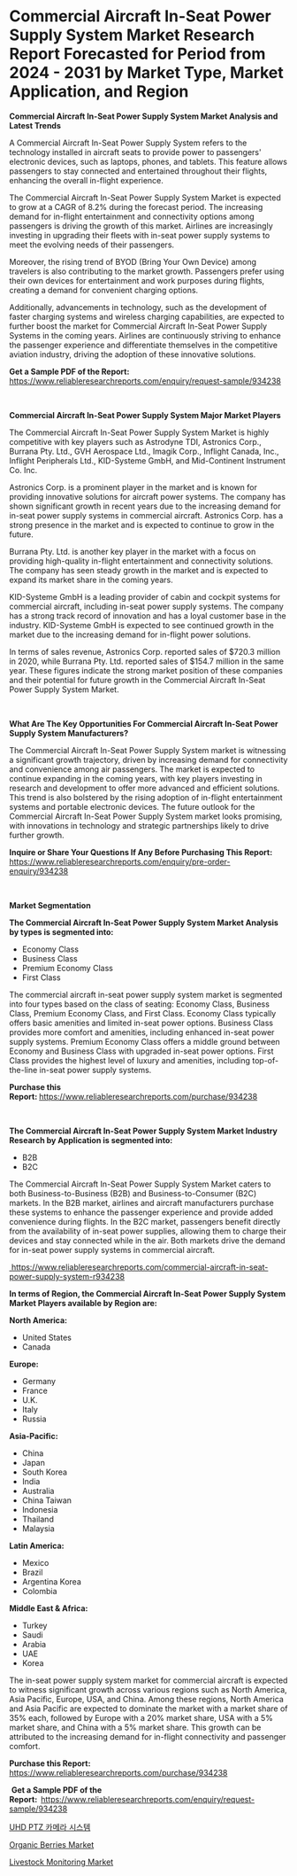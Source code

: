 <p><h1>Commercial Aircraft In-Seat Power Supply System Market Research Report Forecasted for Period from 2024 -  2031 by Market Type, Market Application, and Region</h1></p><p><strong>Commercial Aircraft In-Seat Power Supply System Market Analysis and Latest Trends</strong></p>
<p><p>A Commercial Aircraft In-Seat Power Supply System refers to the technology installed in aircraft seats to provide power to passengers' electronic devices, such as laptops, phones, and tablets. This feature allows passengers to stay connected and entertained throughout their flights, enhancing the overall in-flight experience.</p><p>The Commercial Aircraft In-Seat Power Supply System Market is expected to grow at a CAGR of 8.2% during the forecast period. The increasing demand for in-flight entertainment and connectivity options among passengers is driving the growth of this market. Airlines are increasingly investing in upgrading their fleets with in-seat power supply systems to meet the evolving needs of their passengers.</p><p>Moreover, the rising trend of BYOD (Bring Your Own Device) among travelers is also contributing to the market growth. Passengers prefer using their own devices for entertainment and work purposes during flights, creating a demand for convenient charging options.</p><p>Additionally, advancements in technology, such as the development of faster charging systems and wireless charging capabilities, are expected to further boost the market for Commercial Aircraft In-Seat Power Supply Systems in the coming years. Airlines are continuously striving to enhance the passenger experience and differentiate themselves in the competitive aviation industry, driving the adoption of these innovative solutions.</p></p>
<p><strong>Get a Sample PDF of the Report:&nbsp;</strong> <a href="https://www.reliableresearchreports.com/enquiry/request-sample/934238">https://www.reliableresearchreports.com/enquiry/request-sample/934238</a></p>
<p>&nbsp;</p>
<p><strong>Commercial Aircraft In-Seat Power Supply System Major Market Players</strong></p>
<p><p>The Commercial Aircraft In-Seat Power Supply System Market is highly competitive with key players such as Astrodyne TDI, Astronics Corp., Burrana Pty. Ltd., GVH Aerospace Ltd., Imagik Corp., Inflight Canada, Inc., Inflight Peripherals Ltd., KID-Systeme GmbH, and Mid-Continent Instrument Co. Inc.</p><p>Astronics Corp. is a prominent player in the market and is known for providing innovative solutions for aircraft power systems. The company has shown significant growth in recent years due to the increasing demand for in-seat power supply systems in commercial aircraft. Astronics Corp. has a strong presence in the market and is expected to continue to grow in the future.</p><p>Burrana Pty. Ltd. is another key player in the market with a focus on providing high-quality in-flight entertainment and connectivity solutions. The company has seen steady growth in the market and is expected to expand its market share in the coming years.</p><p>KID-Systeme GmbH is a leading provider of cabin and cockpit systems for commercial aircraft, including in-seat power supply systems. The company has a strong track record of innovation and has a loyal customer base in the industry. KID-Systeme GmbH is expected to see continued growth in the market due to the increasing demand for in-flight power solutions.</p><p>In terms of sales revenue, Astronics Corp. reported sales of $720.3 million in 2020, while Burrana Pty. Ltd. reported sales of $154.7 million in the same year. These figures indicate the strong market position of these companies and their potential for future growth in the Commercial Aircraft In-Seat Power Supply System Market.</p></p>
<p>&nbsp;</p>
<p><strong>What Are The Key Opportunities For Commercial Aircraft In-Seat Power Supply System Manufacturers?</strong></p>
<p><p>The Commercial Aircraft In-Seat Power Supply System market is witnessing a significant growth trajectory, driven by increasing demand for connectivity and convenience among air passengers. The market is expected to continue expanding in the coming years, with key players investing in research and development to offer more advanced and efficient solutions. This trend is also bolstered by the rising adoption of in-flight entertainment systems and portable electronic devices. The future outlook for the Commercial Aircraft In-Seat Power Supply System market looks promising, with innovations in technology and strategic partnerships likely to drive further growth.</p></p>
<p><strong>Inquire or Share Your Questions If Any Before Purchasing This Report:</strong> <a href="https://www.reliableresearchreports.com/enquiry/pre-order-enquiry/934238">https://www.reliableresearchreports.com/enquiry/pre-order-enquiry/934238</a></p>
<p>&nbsp;</p>
<p><strong>Market Segmentation</strong></p>
<p><strong>The Commercial Aircraft In-Seat Power Supply System Market Analysis by types is segmented into:</strong></p>
<p><ul><li>Economy Class</li><li>Business Class</li><li>Premium Economy Class</li><li>First Class</li></ul></p>
<p><p>The commercial aircraft in-seat power supply system market is segmented into four types based on the class of seating: Economy Class, Business Class, Premium Economy Class, and First Class. Economy Class typically offers basic amenities and limited in-seat power options. Business Class provides more comfort and amenities, including enhanced in-seat power supply systems. Premium Economy Class offers a middle ground between Economy and Business Class with upgraded in-seat power options. First Class provides the highest level of luxury and amenities, including top-of-the-line in-seat power supply systems.</p></p>
<p><strong>Purchase this Report:&nbsp;</strong><a href="https://www.reliableresearchreports.com/purchase/934238">https://www.reliableresearchreports.com/purchase/934238</a></p>
<p>&nbsp;</p>
<p><strong>The Commercial Aircraft In-Seat Power Supply System Market Industry Research by Application is segmented into:</strong></p>
<p><ul><li>B2B</li><li>B2C</li></ul></p>
<p><p>The Commercial Aircraft In-Seat Power Supply System Market caters to both Business-to-Business (B2B) and Business-to-Consumer (B2C) markets. In the B2B market, airlines and aircraft manufacturers purchase these systems to enhance the passenger experience and provide added convenience during flights. In the B2C market, passengers benefit directly from the availability of in-seat power supplies, allowing them to charge their devices and stay connected while in the air. Both markets drive the demand for in-seat power supply systems in commercial aircraft.</p></p>
<p><a href="https://www.reliableresearchreports.com/commercial-aircraft-in-seat-power-supply-system-r934238">&nbsp;https://www.reliableresearchreports.com/commercial-aircraft-in-seat-power-supply-system-r934238</a></p>
<p><strong>In terms of Region, the Commercial Aircraft In-Seat Power Supply System Market Players available by Region are:</strong></p>
<p>
    <p> <strong> North America: </strong>
        <ul>
            <li>United States</li>
            <li>Canada</li>
        </ul>
        </p> 
    <p> <strong> Europe: </strong>
        <ul>
            <li>Germany</li>
            <li>France</li>
            <li>U.K.</li>
            <li>Italy</li>
            <li>Russia</li>
        </ul>
        </p> 
    <p> <strong> Asia-Pacific: </strong>
        <ul>
            <li>China</li>
            <li>Japan</li>
            <li>South Korea</li>
            <li>India</li>
            <li>Australia</li>
            <li>China Taiwan</li>
            <li>Indonesia</li>
            <li>Thailand</li>
            <li>Malaysia</li>
        </ul>
        </p> 
    <p> <strong> Latin America: </strong>
        <ul>
            <li>Mexico</li>
            <li>Brazil</li>
            <li>Argentina Korea</li>
            <li>Colombia</li>
        </ul>
        </p> 
    <p> <strong> Middle East & Africa: </strong>
        <ul>
            <li>Turkey</li>
            <li>Saudi</li>
            <li>Arabia</li>
            <li>UAE</li>
            <li>Korea</li>
        </ul>
    </p>
    </p>
<p><p>The in-seat power supply system market for commercial aircraft is expected to witness significant growth across various regions such as North America, Asia Pacific, Europe, USA, and China. Among these regions, North America and Asia Pacific are expected to dominate the market with a market share of 35% each, followed by Europe with a 20% market share, USA with a 5% market share, and China with a 5% market share. This growth can be attributed to the increasing demand for in-flight connectivity and passenger comfort.</p></p>
<p><strong>Purchase this Report: </strong><a href="https://www.reliableresearchreports.com/purchase/934238">https://www.reliableresearchreports.com/purchase/934238</a></p>
<p>&nbsp;<strong>Get a Sample PDF of the Report:&nbsp;&nbsp;</strong><a href="https://www.reliableresearchreports.com/enquiry/request-sample/934238">https://www.reliableresearchreports.com/enquiry/request-sample/934238</a></p>
<p><strong></strong></p>
<p><p><a href="https://github.com/apple8975768/Market-Research-Report-List-1/blob/main/8804043114369.md">UHD PTZ 카메라 시스템</a></p><p><a href="https://github.com/sahltyb2/Market-Research-Report-List-1/blob/main/organic-berries-market.md">Organic Berries Market</a></p><p><a href="https://github.com/setiawananhar13/Market-Research-Report-List-1/blob/main/livestock-monitoring-market.md">Livestock Monitoring Market</a></p></p>